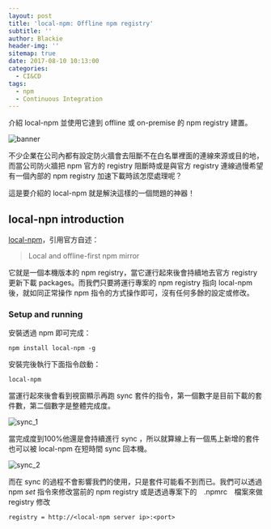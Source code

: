 ```yaml
---
layout: post
title: 'local-npm: Offline npm registry'
subtitle: ''
author: Blackie
header-img: ''
sitemap: true
date: 2017-08-10 10:13:00
categories:
  - CI&CD
tags:
  - npm
  - Continuous Integration
---
```


介紹 local-npm 並使用它達到 offline 或 on-premise 的 npm registry 建置。

<!-- More -->

![banner](banner.svg)

不少企業在公司內都有設定防火牆會去阻斷不在白名單裡面的連線來源或目的地，而當公司防火牆把 npm 官方的 registry 阻斷時或是與官方 registry 連線過慢希望有一個內部的 npm registry 加速下載時該怎麼處理呢？

這是要介紹的 local-npm 就是解決這樣的一個問題的神器！

## local-npn introduction ##

[local-npm](https://github.com/local-npm/local-npm/)，引用官方自述：

>Local and offline-first npm mirror

它就是一個本機版本的 npm registry，當它運行起來後會持續地去官方 registry 更新下載 packages。而我們只要將運行專案的 npm registry 指向 local-npm 後，就如同正常操作 npm 指令的方式操作即可，沒有任何多餘的設定或修改。

### Setup and running ###

安裝透過 npm 即可完成：

    npm install local-npm -g

安裝完後執行下面指令啟動：

    local-npm

當運行起來後會看到視窗顯示再跑 sync 套件的指令，第一個數字是目前下載的套件數，第二個數字是整體完成度。

![sync_1](sync_1.png)

當完成度到100%他還是會持續進行 sync ，所以就算線上有一個馬上新增的套件也可以被 local-npm 在短時間 sync 回本機。

![sync_2](sync_2.png)

而在 sync 的過程不會影響我們的使用，只是套件可能看不到而已。我們可以透過 npm *set* 指令來修改當前的 npm registry 或是透過專案下的　.npmrc　檔案來做 registry 修改

    registry = http://<local-npm server ip>:<port>